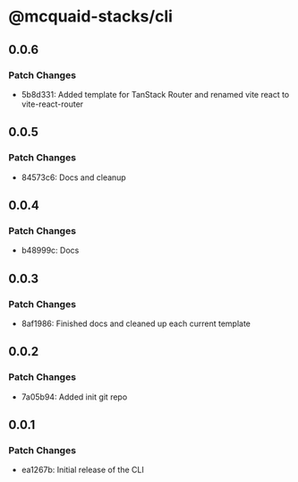 # @mcquaid-stacks/cli

## 0.0.6

### Patch Changes

- 5b8d331: Added template for TanStack Router and renamed vite react to vite-react-router

## 0.0.5

### Patch Changes

- 84573c6: Docs and cleanup

## 0.0.4

### Patch Changes

- b48999c: Docs

## 0.0.3

### Patch Changes

- 8af1986: Finished docs and cleaned up each current template

## 0.0.2

### Patch Changes

- 7a05b94: Added init git repo

## 0.0.1

### Patch Changes

- ea1267b: Initial release of the CLI

